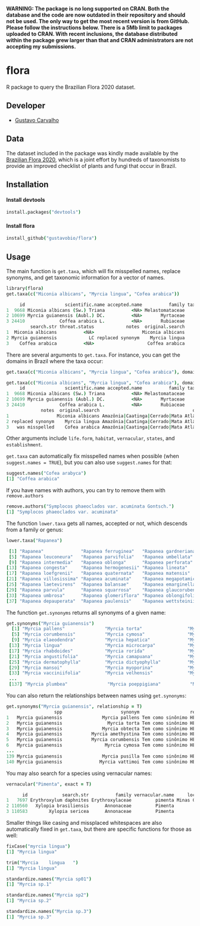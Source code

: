 **WARNING: The package is no long supported on CRAN. Both the database and the code are now outdated in their repository and should not be used. The only way to get the most recent version is from GitHub. Please follow the instructions below. There is a 5Mb limit to packages uploaded to CRAN. With recent inclusions, the database distributed within the package grew larger than that and CRAN administrators are not accepting my submissions.**

flora
===

R package to query the Brazilian Flora 2020 dataset.

## Developer

+ [Gustavo Carvalho](https://github.com/gustavobio)

## Data

The dataset included in the package was kindly made available by the [Brazilian Flora 2020](http://floradobrasil.jbrj.gov.br), which is a joint effort by hundreds of taxonomists to provide an improved checklist of plants and fungi that occur in Brazil.

## Installation

#### Install devtools

```coffee
install.packages("devtools")
```

#### Install flora

```coffee
install_github("gustavobio/flora")
```

## Usage

The main function is `get.taxa`, which will fix misspelled names, replace synonyms, and get taxonomic information for a vector of names.

```coffee
library(flora)
get.taxa(c("Miconia albicans", "Myrcia lingua", "Cofea arabica"))
```

```coffee
     id               scientific.name accepted.name          family taxon.rank taxon.status
1  9668 Miconia albicans (Sw.) Triana          <NA> Melastomataceae    species     accepted
2 10699 Myrcia guianensis (Aubl.) DC.          <NA>       Myrtaceae    species     accepted
3 24410             Coffea arabica L.          <NA>       Rubiaceae    species     accepted
         search.str threat.status            notes  original.search
1  Miconia albicans          <NA>                  Miconia albicans
2 Myrcia guianensis            LC replaced synonym    Myrcia lingua
3    Coffea arabica          <NA>                    Coffea arabica
```

There are several arguments to `get.taxa`. For instance, you can get the domains in Brazil where the taxa occur:

```coffee
get.taxa(c("Miconia albicans", "Myrcia lingua", "Cofea arabica"), domain = TRUE)
```

```coffee
get.taxa(c("Miconia albicans", "Myrcia lingua", "Cofea arabica"), domain = TRUE)
     id               scientific.name accepted.name          family taxon.rank taxon.status        search.str threat.status
1  9668 Miconia albicans (Sw.) Triana          <NA> Melastomataceae    species     accepted  Miconia albicans          <NA>
2 10699 Myrcia guianensis (Aubl.) DC.          <NA>       Myrtaceae    species     accepted Myrcia guianensis            LC
3 24410             Coffea arabica L.          <NA>       Rubiaceae    species     accepted    Coffea arabica          <NA>
             notes  original.search                                   domain
1                  Miconia albicans Amazônia|Caatinga|Cerrado|Mata Atlântica
2 replaced synonym    Myrcia lingua Amazônia|Caatinga|Cerrado|Mata Atlântica
3   was misspelled    Cofea arabica Amazônia|Caatinga|Cerrado|Mata Atlântica
```

Other arguments include `life.form`, `habitat`, `vernacular`, `states`, and `establishment`.

`get.taxa` can automatically fix misspelled names when possible (when `suggest.names = TRUE`), but you can also use `suggest.names` for that:

```coffee
suggest.names("Cofea arabyca")
[1] "Coffea arabica"
```

If you have names with authors, you can try to remove them with `remove.authors`

```coffee
remove.authors("Symplocos phaeoclados var. acuminata Gontsch.")
[1] "Symplocos phaeoclados var. acuminata"
```

The function `lower.taxa` gets all names, accepted or not, which descends from a family or genus:

```coffee
lower.taxa("Rapanea")
```

```coffee
 [1] "Rapanea"              "Rapanea ferruginea"   "Rapanea gardneriana"  "Rapanea guianensis"  
 [5] "Rapanea leuconeura"   "Rapanea parvifolia"   "Rapanea umbellata"    "Rapanea venosa"      
 [9] "Rapanea intermedia"   "Rapanea oblonga"      "Rapanea perforata"    "Rapanea schwackeana" 
[13] "Rapanea congesta"     "Rapanea hermogenesii" "Rapanea lineata"      "Rapanea lancifolia"  
[17] "Rapanea loefgrenii"   "Rapanea quaternata"   "Rapanea matensis"     "Rapanea villicaulis" 
[21] "Rapanea villosissima" "Rapanea acuminata"    "Rapanea megapotamica" "Rapanea lorentziana" 
[25] "Rapanea laetevirens"  "Rapanea balansae"     "Rapanea emarginella"  "Rapanea glazioviana" 
[29] "Rapanea parvula"      "Rapanea squarrosa"    "Rapanea glaucorubens" "Rapanea ovalifolia"  
[33] "Rapanea umbrosa"      "Rapanea glomeriflora" "Rapanea oblongifolia" "Rapanea lauriformis" 
[37] "Rapanea depauperata"  "Rapanea paulensis"    "Rapanea wettsteinii" 
```

The function `get.synonyms` returns all synonyms of a given name:

```coffee
get.synonyms("Myrcia guianensis")
  [1] "Myrcia pallens"               "Myrcia torta"                 "Myrcia obtecta"               "Myrcia amethystina"          
  [5] "Myrcia corumbensis"           "Myrcia cymosa"                "Myrcia daphnoides"            "Myrcia decrescens"           
  [9] "Myrcia elaeodendra"           "Myrcia hepatica"              "Myrcia hiemalis"              "Myrcia intermedia"           
 [13] "Myrcia lingua"                "Myrcia microcarpa"            "Myrcia nigropunctata"         "Myrcia obtusa"               
 [17] "Myrcia rhabdoides"            "Myrcia rorida"                "Myrcia rubella"               "Myrcia suaveolens"           
 [21] "Myrcia angustifolia"          "Myrcia camapuana"             "Myrcia campestris"            "Myrcia collina"              
 [25] "Myrcia dermatophylla"         "Myrcia dictyophylla"          "Myrcia didrichseniana"        "Myrcia leucadendron"         
 [29] "Myrcia mansoi"                "Myrcia myoporina"             "Myrcia parnahibensis"         "Myrcia scrobiculata"         
 [33] "Myrcia vacciniifolia"         "Myrcia velhensis"             "Myrcianthes cymosa"           "Aguava guianensis"  
 ...
 [137] "Myrcia plumbea"               "Myrcia poeppigiana"           "Myrcia pusilla"               "Myrcia vattimoi" 
```

You can also return the relationships between names using `get.synonyms`:

```coffee
get.synonyms("Myrcia guianensis", relationship = T)
                  spp                      synonym                   relationship
1   Myrcia guianensis               Myrcia pallens Tem como sinônimo HETEROTIPICO
2   Myrcia guianensis                 Myrcia torta Tem como sinônimo HETEROTIPICO
3   Myrcia guianensis               Myrcia obtecta Tem como sinônimo HETEROTIPICO
4   Myrcia guianensis           Myrcia amethystina Tem como sinônimo HETEROTIPICO
5   Myrcia guianensis           Myrcia corumbensis Tem como sinônimo HETEROTIPICO
6   Myrcia guianensis                Myrcia cymosa Tem como sinônimo HETEROTIPICO
...
139 Myrcia guianensis               Myrcia pusilla Tem como sinônimo HETEROTIPICO
140 Myrcia guianensis              Myrcia vattimoi Tem como sinônimo HETEROTIPICO
```

You may also search for a species using vernacular names:

```coffee
vernacular("Pimenta", exact = T)
```

```coffee
      id             search.str          family vernacular.name     locality
1   7697 Erythroxylum daphnites Erythroxylaceae         pimenta Minas Gerais
2 110560   Xylopia brasiliensis      Annonaceae         Pimenta         <NA>
3 110583        Xylopia sericea      Annonaceae         Pimenta         <NA>
```

Smaller things like casing and missplaced whitespaces are also automatically fixed in `get.taxa`, but there are specific functions for those as well:

```coffee
fixCase("myrcia lingua")
[1] "Myrcia lingua"

trim("Myrcia    lingua   ")
[1] "Myrcia lingua"

standardize.names("Myrcia sp01")
[1] "Myrcia sp.1"

standardize.names("Myrcia sp2")
[1] "Myrcia sp.2"

standardize.names("Myrcia sp.3")
[1] "Myrcia sp.3"
```
